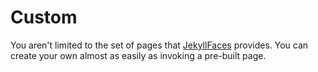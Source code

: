 # Custom

You aren't limited to the set of pages that [JekyllFaces](https://jekyllfaces.com/) provides. You can create your own almost as easily as invoking a pre-built page.

<!-- 
A How-to article is an action-oriented type of document.
It explains how to perform a specific task or solve a problem, and usually contains a sequence of steps.
Start with a short introductory paragraph that explains what users will accomplish by following this procedure,
what they need to perform it for, or define the target audience of the doc.

    <note>
        <p><control>Highlight important information.</control></p>
        <p>
            You can change this element to <code>&lt;tip&gt;</code> or <code>&lt;warning&gt;</code>.
        </p>
    </note>

    <chapter title="Before you start" id="before">
        <p>It is good practice to list the prerequisites that are required or recommended.</p>

        <p>Make sure that:</p>

        <list>
            <li>First prerequisite</li>
            <li>Second prerequisite.</li>
        </list>
    </chapter>

    <chapter title="How to perform a task" id="how-to">
        <p>
            Avoid writing procedures that are longer than 5 steps to keep it simple.
            If the title of a procedure repeats the chapter title,
            consider dropping the 'title' attribute of the procedure.
        </p>

        <procedure title="How to title" id="steps-sequence">
            <step>
                <p>Step with a code block.</p>

                <code-block lang="plain text">
                    Hello, world!
                </code-block>
            </step>

            <step>
                Step with a <a href="https://www.jetbrains.com">link</a>.
            </step>

            <step>
                <p>Step with a list.</p>

                <list>
                    <li>
                        <p>List item.</p>
                    </li>
                    <li>
                        <p>List item.</p>
                    </li>
                    <li>
                        <p>List item.</p>
                    </li>
                </list>
            </step>
        </procedure>
    </chapter>
</topic>

-->